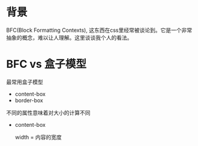 # 背景
BFC(Block Formatting Contexts), 这东西在css里经常被谈论到。它是一个非常抽象的概念，难以让人理解。这里谈谈我个人的看法。

# BFC vs 盒子模型

最常用盒子模型
* content-box
* border-box

不同的属性意味着对大小的计算不同

* content-box

    width = 内容的宽度
